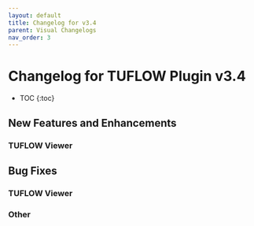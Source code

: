 ```yaml
---
layout: default
title: Changelog for v3.4
parent: Visual Changelogs
nav_order: 3
---
```


# Changelog for TUFLOW Plugin v3.4

* TOC
{:toc}

## New Features and Enhancements

### TUFLOW Viewer

## Bug Fixes

### TUFLOW Viewer

### Other

